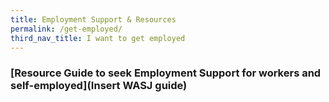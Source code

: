 ```yaml
---
title: Employment Support & Resources
permalink: /get-employed/
third_nav_title: I want to get employed
---
```


### [Resource Guide to seek Employment Support for workers and self-employed](Insert WASJ guide)
